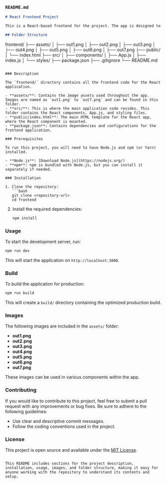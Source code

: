 ### `README.md`

```markdown
# React Frontend Project

This is a React-based frontend for the project. The app is designed to provide a user-friendly interface with various features implemented using React.js and Tailwind CSS.

## Folder Structure

```
frontend/
├── assets/
│   ├── out1.png
│   ├── out2.png
│   ├── out3.png
│   ├── out4.png
│   ├── out5.png
│   ├── out6.png
│   ├── out7.png
├── public/
│   └── index.html
├── src/
│   ├── components/
│   ├── App.js
│   ├── index.js
│   └── styles/
├── package.json
├── .gitignore
└── README.md
```

### Description

The `frontend/` directory contains all the frontend code for the React application.

- **assets/**: Contains the image assets used throughout the app. Images are named as `out1.png` to `out7.png` and can be found in this folder.
- **src/**: This is where the main application code resides. This folder contains the React components, App.js, and styling files.
- **public/index.html**: The main HTML template for the React app, where the React component is mounted.
- **package.json**: Contains dependencies and configurations for the frontend application.

### Prerequisites

To run this project, you will need to have Node.js and npm (or Yarn) installed.

- **Node.js**: [Download Node.js](https://nodejs.org/)
- **npm**: npm is bundled with Node.js, but you can install it separately if needed.

### Installation

1. Clone the repository:
   ```bash
   git clone <repository-url>
   cd frontend
   ```

2. Install the required dependencies:
   ```bash
   npm install
   ```

### Usage

To start the development server, run:

```bash
npm run dev
```

This will start the application on `http://localhost:3000`.

### Build

To build the application for production:

```bash
npm run build
```

This will create a `build/` directory containing the optimized production build.

### Images

The following images are included in the `assets/` folder:

- **out1.png**
- **out2.png**
- **out3.png**
- **out4.png**
- **out5.png**
- **out6.png**
- **out7.png**

These images can be used in various components within the app.

### Contributing

If you would like to contribute to this project, feel free to submit a pull request with any improvements or bug fixes. Be sure to adhere to the following guidelines:

- Use clear and descriptive commit messages.
- Follow the coding conventions used in the project.

### License

This project is open source and available under the [MIT License](LICENSE).

```

This README includes sections for the project description, installation, usage, images, and folder structure, making it easy for anyone working with the repository to understand its contents and setup.
